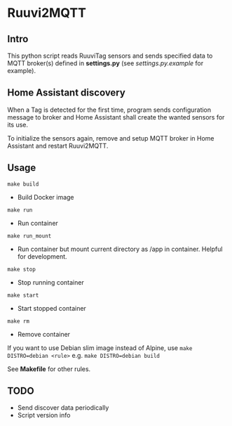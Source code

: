 # Ruuvi2MQTT

## Intro
This python script reads RuuviTag sensors and sends specified data to MQTT broker(s) defined in **settings.py** (see *settings.py.example* for example).

## Home Assistant discovery
When a Tag is detected for the first time, program sends configuration message to broker and Home Assistant shall create the wanted sensors for its use.

To initialize the sensors again, remove and setup MQTT broker in Home Assistant and restart Ruuvi2MQTT.

## Usage
`make build` 
- Build Docker image
  
`make run`
- Run container
  
`make run_mount`
- Run container but mount current directory as /app in container. Helpful for development.
  
`make stop`
- Stop running container
  
`make start`
- Start stopped container
  
`make rm`
- Remove container

If you want to use Debian slim image instead of Alpine, use `make DISTRO=debian <rule>` e.g. `make DISTRO=debian build`

See **Makefile** for other rules.

## TODO
- Send discover data periodically
- Script version info

